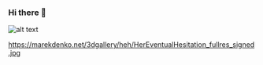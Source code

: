 ### Hi there 👋

![alt text](https://marekdenko.net/3dgallery/heh/HerEventualHesitation_fullres_signed.jpg)


https://marekdenko.net/3dgallery/heh/HerEventualHesitation_fullres_signed.jpg
<!--
**Mr-Folder/Mr-Folder** is a ✨ _special_ ✨ repository because its `README.md` (this file) appears on your GitHub profile.

Here are some ideas to get you started:

- 🔭 I’m currently working on ...
- 🌱 I’m currently learning ...
- 👯 I’m looking to collaborate on ...
- 🤔 I’m looking for help with ...
- 💬 Ask me about ...
- 📫 How to reach me: ...
- 😄 Pronouns: ...
- ⚡ Fun fact: ...
-->

